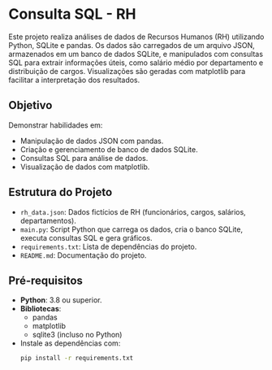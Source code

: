 # Consulta SQL - RH

Este projeto realiza análises de dados de Recursos Humanos (RH) utilizando Python, SQLite e pandas. Os dados são carregados de um arquivo JSON, armazenados em um banco de dados SQLite, e manipulados com consultas SQL para extrair informações úteis, como salário médio por departamento e distribuição de cargos. Visualizações são geradas com matplotlib para facilitar a interpretação dos resultados.

## Objetivo
Demonstrar habilidades em:
- Manipulação de dados JSON com pandas.
- Criação e gerenciamento de banco de dados SQLite.
- Consultas SQL para análise de dados.
- Visualização de dados com matplotlib.

## Estrutura do Projeto
- `rh_data.json`: Dados fictícios de RH (funcionários, cargos, salários, departamentos).
- `main.py`: Script Python que carrega os dados, cria o banco SQLite, executa consultas SQL e gera gráficos.
- `requirements.txt`: Lista de dependências do projeto.
- `README.md`: Documentação do projeto.

## Pré-requisitos
- **Python**: 3.8 ou superior.
- **Bibliotecas**:
  - pandas
  - matplotlib
  - sqlite3 (incluso no Python)
- Instale as dependências com:
  ```bash
  pip install -r requirements.txt

